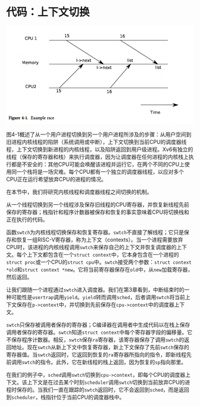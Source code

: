 # 代码：上下文切换

![图4-1：从一个用户进程切换到另一个用户进程。在此示例中，xv6使用一个CPU（因此只有一个调度器线程）运行。](../assets/images/f4-1.png)

图4-1概述了从一个用户进程切换到另一个用户进程所涉及的步骤：从用户空间到旧进程内核线程的陷阱（系统调用或中断），上下文切换到当前CPU的调度器线程，上下文切换到新进程的内核线程，以及陷阱返回到用户级进程。Xv6有独立的线程（保存的寄存器和栈）来执行调度器，因为让调度器在任何进程的内核栈上执行都是不安全的：其他CPU可能会唤醒该进程并运行它，在两个不同的CPU上使用同一个栈将是一场灾难。每个CPU都有一个独立的调度器线程，以应对多个CPU正在运行希望放弃CPU的进程的情况。

在本节中，我们将研究内核线程和调度器线程之间切换的机制。

从一个线程切换到另一个线程涉及保存旧线程的CPU寄存器，并恢复新线程先前保存的寄存器；栈指针和程序计数器被保存和恢复的事实意味着CPU将切换栈和正在执行的代码。

函数`swtch`为内核线程切换保存和恢复寄存器。`swtch`不直接了解线程；它只是保存和恢复一组RISC-V寄存器，称为上下文（contexts）。当一个进程需要放弃CPU时，该进程的内核线程调用`swtch`来保存自己的上下文并恢复调度器的上下文。每个上下文都包含在一个`struct context`中，它本身包含在一个进程的`struct proc`或一个CPU的`struct cpu`中。`swtch`接受两个参数：`struct context *old`和`struct context *new`。它将当前寄存器保存在`old`中，从`new`加载寄存器，然后返回。

让我们跟随一个进程通过`swtch`进入调度器。我们在第3章看到，中断结束时的一种可能性是`usertrap`调用`yield`。`yield`转而调用`sched`，后者调用`swtch`将当前上下文保存在`p->context`中，并切换到先前保存在`cpu->context`中的调度器上下文。

`swtch`只保存被调用者保存的寄存器；C编译器在调用者中生成代码以在栈上保存调用者保存的寄存器。`swtch`知道`struct context`中每个寄存器字段的偏移量。它不保存程序计数器。相反，`swtch`保存`ra`寄存器，该寄存器保存了调用`swtch`的返回地址。现在`swtch`从新上下文中恢复寄存器，新上下文保存了先前`swtch`保存的寄存器值。当`swtch`返回时，它返回到恢复的`ra`寄存器所指向的指令，即新线程先前调用`swtch`的指令。此外，它在新线程的栈上返回，因为恢复的`sp`指向那里。

在我们的例子中，`sched`调用`swtch`切换到`cpu->context`，即每个CPU的调度器上下文。该上下文是在过去某个时刻`scheduler`调用`swtch`切换到当前放弃CPU的进程时保存的。当我们一直在跟踪的`swtch`返回时，它不会返回到`sched`，而是返回到`scheduler`，栈指针位于当前CPU的调度器栈中。